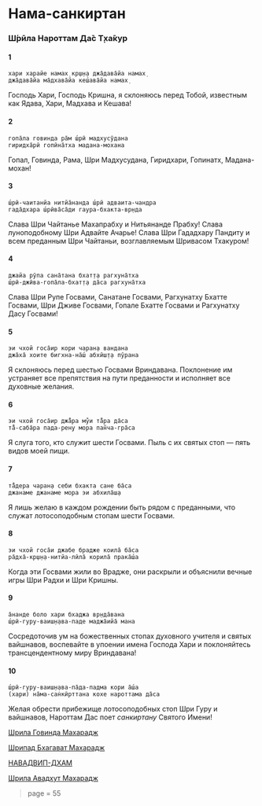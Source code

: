 # Нама-санкиртан

### Ш́рӣла Нароттам Да̄с Т̣ха̄кур

#### 1

    хари харайе намах̣ кр̣ш̣н̣а джа̄дава̄йа намах̣
    джа̄дава̄йа ма̄дхава̄йа кеш́ава̄йа намах̣

Господь Хари, Господь Кришна, я склоняюсь перед Тобой, известным как Ядава, Хари, Мадхава и Кешава!

#### 2

    гопа̄ла говинда ра̄м ш́рӣ мадхусӯдана
    гиридха̄рӣ гопӣна̄тха мадана-мохана

Гопал, Говинда, Рама, Шри Мадхусудана, Гиридхари, Гопинатх, Мадана-мохан!

#### 3

    ш́рӣ-чаитанйа нитйа̄нанда ш́рӣ адваита-чандра
    гада̄дхара ш́рӣва̄са̄ди гаура-бхакта-вр̣нда

Слава Шри Чайтанье Махапрабху и Нитьянанде Прабху! Слава луноподобному Шри Адвайте Ачарье! Слава Шри Гададхару Пандиту и всем преданным Шри Чайтаньи, возглавляемым Шривасом Тхакуром!

#### 4

    джайа рӯпа сана̄тана бхат̣т̣а рагхуна̄тха
    ш́рӣ-джӣва-гопа̄ла-бхат̣т̣а да̄са рагхуна̄тха

Слава Шри Рупе Госвами, Санатане Госвами, Рагхунатху Бхатте Госвами, Шри Дживе Госвами, Гопале Бхатте Госвами и Рагхунатху Дасу Госвами!

#### 5

    эи чхой госа̄ир кори чаран̣а вандана
    джа̄ха̄ хоите бигхна-на̄ш́ абхӣш̣т̣а пӯрана

Я склоняюсь перед шестью Госвами Вриндавана. Поклонение им устраняет все препятствия на пути преданности и исполняет все духовные желания.

#### 6

    эи чхой госа̄ир джа̄̐ра му̐и та̄̐ра да̄са
    та̄̐-саба̄ра пада-рен̣у мора пан̃ча-гра̄са

Я слуга того, кто служит шести Госвами. Пыль с их святых стоп — пять видов моей пищи.

#### 7

    та̄̐дера чаран̣а себи бхакта сане ба̄са
    джанаме джанаме мора эи абхила̄ш̣а

Я лишь желаю в каждом рождении быть рядом с преданными, что служат лотосоподобным стопам шести Госвами.

#### 8

    эи чхой госа̄и джабе брадже коила̄ ба̄са
    ра̄дха̄-кр̣ш̣н̣а-нитйа-лӣла̄ корила̄ прака̄ш́а

Когда эти Госвами жили во Врадже, они раскрыли и объяснили вечные игры Шри Радхи и Шри Кришны.

#### 9

    а̄нанде боло хари бхаджа вр̣нда̄вана
    ш́рӣ-гуру-ваиш̣н̣ава-паде маджа̄ийа̄ мана

Сосредоточив ум на божественных стопах духовного учителя и святых вайшнавов, воспевайте в упоении имена Господа Хари и поклоняйтесь трансцендентному миру Вриндавана!

#### 10

    ш́рӣ-гуру-ваиш̣н̣ава-па̄да-падма кори а̄ш́а
    (хари) на̄ма-сан̇кӣрттана кохе нароттама да̄са

Желая обрести прибежище лотосоподобных стоп Шри Гуру и вайшнавов, Нароттам Дас поет *санкиртану* Святого Имени!


[Шрила Говинда Махарадж](https://soundcloud.com/bharatimaharaj/govinda-maharaj-hari-haraye)

[Шрипад Бхагават Махарадж](https://soundcloud.com/huron/jwfephvins2j)

[НАВАДВИП-ДХАМ](https://soundcloud.com/bharatimaharaj/navadwip-scsm-hari-haraye)

[Шрила Авадхут Махарадж](https://soundcloud.com/bharatimaharaj/avadxut-maxaradzh-xari-xaraje)

> page = 55